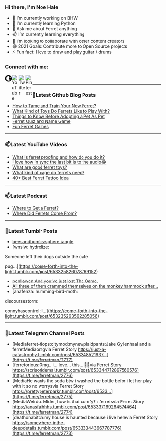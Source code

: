 ### Hi there, I'm Noe Hale

- 🔭 I’m currently working on BHW
- 🌱 I’m currently learning Python
- 💬 Ask me about Ferret anything
- 📫 I’m currently learning everything
- 🔭 I’m looking to collaborate with other content creators
- 😄 2021 Goals: Contribute more to Open Source projects
- ⚡ Fun fact: I love to draw and play guitar / drums

### Connect with me:

[<img align="left" alt="ferretvoice.com" width="22px" src="https://raw.githubusercontent.com/iconic/open-iconic/master/svg/globe.svg" />](https://ferretvoice.com)
[<img align="left" alt="YouTube" width="22px" src="https://cdn.jsdelivr.net/npm/simple-icons@v3/icons/youtube.svg" />](https://www.youtube.com/channel/UCk665XTfaMLVwFVWUmgnDiw)
[<img align="left" alt="Twitter" width="22px" src="https://cdn.jsdelivr.net/npm/simple-icons@v3/icons/twitter.svg" />](https://twitter.com/voiceferret)
[<img align="left" alt="Pinterest" width="22px" src="https://cdn.jsdelivr.net/npm/simple-icons@v3/icons/pinterest.svg" />](https://www.pinterest.com/voiceferret/)

<br />

---
### 🔭Latest Github Blog Posts
<!-- GITHUB:START -->
- [How to Tame and Train Your New Ferret?](http://noehale.github.io/how-to-tame-and-train-your-new-ferret/)
- [What Kind of Toys Do Ferrets Like to Play With?](http://noehale.github.io/what-kind-of-toys-do-ferrets-like-to-play-with/)
- [Things to Know Before Adopting a Pet As Pet](http://noehale.github.io/things-to-know-before-adopting-a-pet-as-pet/)
- [Ferret Quiz and Name Game](http://noehale.github.io/ferret-quiz/)
- [Fun Ferret Games](http://noehale.github.io/fun-ferret-games/)
<!-- GITHUB:END -->
---
### 📫Latest YouTube Videos

<!-- YOUTUBE:START -->
- [What is ferret proofing and how do you do it?](https://www.youtube.com/watch?v=81Syh_DJBQQ)
- [I love how in sync the last bit is to the audio😂](https://www.youtube.com/watch?v=WHBeGHwSlGY)
- [What are good ferret toys?](https://www.youtube.com/watch?v=tPxRilBzc0s)
- [What kind of cage do ferrets need?](https://www.youtube.com/watch?v=xzz6hC3sR5A)
- [40+ Best Ferret Tattoo Idea](https://www.youtube.com/watch?v=KIKqduR6Xcs)
<!-- YOUTUBE:END -->

---
### 📫Latest Podcast

<!-- PODCAST:START -->
- [Where to Get a Ferret?](https://anchor.fm/ferretvoice/episodes/Where-to-Get-a-Ferret-erurfu)
- [Where Did Ferrets Come From?](https://anchor.fm/ferretvoice/episodes/Where-Did-Ferrets-Come-From-eruq8g)
<!-- PODCAST:END -->
---
### 📝Latest Tumblr Posts

<!-- TUMBLR:START -->
- [beesandbombs:sphere tangle](https://come-forth-into-the-light.tumblr.com/post/653348546977890304)
- [wnslw:
hydrolize:

Someone left their dogs outside the cafe

pug...](https://come-forth-into-the-light.tumblr.com/post/653325826078769152)
- [penllawen:And you’ve just lost The Game.](https://come-forth-into-the-light.tumblr.com/post/653280602244759552)
- [All three of them crammed themselves on the monkey hammock after...](https://come-forth-into-the-light.tumblr.com/post/653257949653925888)
- [anafenza:
humming-bird-moth:

discoursestorm:

connyhascontrol:
I...](https://come-forth-into-the-light.tumblr.com/post/653235263562285056)
<!-- TUMBLR:END -->
---
### 📝Latest Telegram Channel Posts

<!-- TELEGRAM:START -->
- [Mediaferret-flops:citymod:mynewplaidpants:Jake Gyllenhaal and a ferretMediaomgvia Ferret Story https://just-a-catastrophy.tumblr.com/post/653348521937...](https://t.me/ferretman/2777)
- [ferretorious:Omg.. i… love… this… 🐾😍via Ferret Story https://scrisoridemai.tumblr.com/post/653344712897560576](https://t.me/ferretman/2776)
- [MediaHe wants the soda btw i washed the bottle befor i let her play with it so no worrysvia Ferret Story https://prettypeterparkr.tumblr.com/post/6533...](https://t.me/ferretman/2775)
- [MediaWeirdo. Mider, how is that comfy? : ferretsvia Ferret Story https://anasfalhhhs.tumblr.com/post/653337169264574464](https://t.me/ferretman/2774)
- [deathonabitch:my house is haunted because i live herevia Ferret Story https://somewhere-inthe-deepdetails.tumblr.com/post/653333443667787776](https://t.me/ferretman/2773)
<!-- TELEGRAM:END -->
